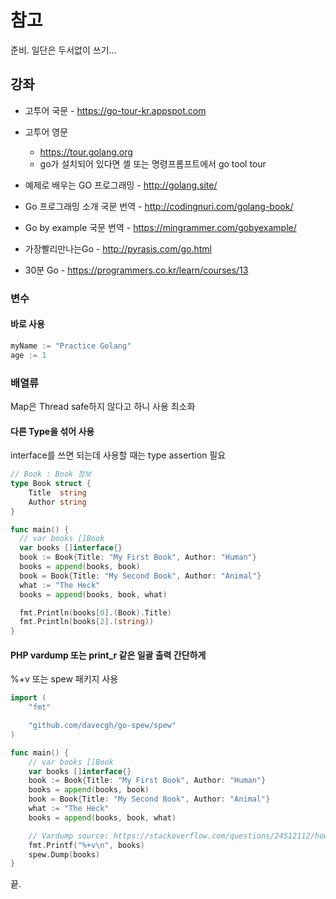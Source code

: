 # 참고

준비. 일단은 두서없이 쓰기...

## 강좌
* 고투어 국문 - https://go-tour-kr.appspot.com
* 고투어 영문
  * https://tour.golang.org
  * go가 설치되어 있다면 셸 또는 명령프롬프트에서 go tool tour

* 예제로 배우는 GO 프로그래밍 - http://golang.site/
* Go 프로그래밍 소개 국문 번역 - http://codingnuri.com/golang-book/
* Go by example 국문 번역 - https://mingrammer.com/gobyexample/
* 가장빨리만나는Go - http://pyrasis.com/go.html
* 30분 Go - https://programmers.co.kr/learn/courses/13

### 변수
#### 바로 사용
```go
myName := "Practice Golang"
age := 1
```

### 배열류
Map은 Thread safe하지 않다고 하니 사용 최소화
#### 다른 Type을 섞어 사용
interface를 쓰면 되는데 사용할 때는 type assertion 필요
```go
// Book : Book 정보
type Book struct {
	Title  string
	Author string
}

func main() {
  // var books []Book
  var books []interface{}
  book := Book{Title: "My First Book", Author: "Human"}
  books = append(books, book)
  book = Book{Title: "My Second Book", Author: "Animal"}
  what := "The Heck"
  books = append(books, book, what)

  fmt.Println(books[0].(Book).Title)
  fmt.Println(books[2].(string))
}
```

#### PHP vardump 또는 print_r 같은 일괄 출력 간단하게
%+v 또는 spew 패키지 사용

```go
import (
	"fmt"

	"github.com/davecgh/go-spew/spew"
)

func main() {
	// var books []Book
	var books []interface{}
	book := Book{Title: "My First Book", Author: "Human"}
	books = append(books, book)
	book = Book{Title: "My Second Book", Author: "Animal"}
	what := "The Heck"
	books = append(books, book, what)

	// Vardump source: https://stackoverflow.com/questions/24512112/how-to-print-struct-variables-in-console
	fmt.Printf("%+v\n", books)
	spew.Dump(books)
}
```

끝.
